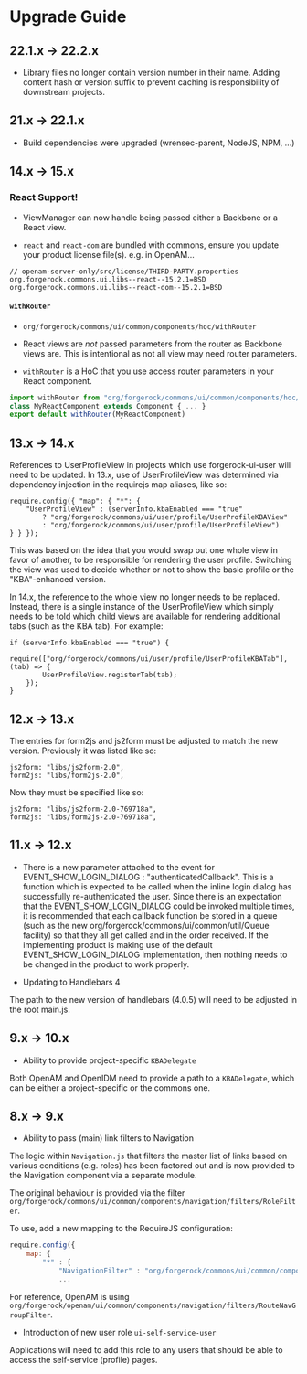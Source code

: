 # Upgrade Guide

## 22.1.x -> 22.2.x

* Library files no longer contain version number in their name. Adding content hash or version
  suffix to prevent caching is responsibility of downstream projects.


## 21.x -> 22.1.x

* Build dependencies were upgraded (wrensec-parent, NodeJS, NPM, ...)


## 14.x -> 15.x

### React Support!

* ViewManager can now handle being passed either a Backbone or a React view.

* `react` and `react-dom` are bundled with commons, ensure you update your product license file(s). e.g. in OpenAM...
```
// openam-server-only/src/license/THIRD-PARTY.properties
org.forgerock.commons.ui.libs--react--15.2.1=BSD
org.forgerock.commons.ui.libs--react-dom--15.2.1=BSD
```

#### `withRouter`

* `org/forgerock/commons/ui/common/components/hoc/withRouter`

* React views are *not* passed parameters from the router as Backbone views are. This is intentional as not all view may need router parameters.

* `withRouter` is a HoC that you use access router parameters in your React component.
```javascript
import withRouter from "org/forgerock/commons/ui/common/components/hoc/withRouter"
class MyReactComponent extends Component { ... }
export default withRouter(MyReactComponent)
```


## 13.x -> 14.x

References to UserProfileView in projects which use forgerock-ui-user will need to be updated.
In 13.x, use of UserProfileView was determined via dependency injection in the requirejs map aliases, like so:

    require.config({ "map": { "*": {
        "UserProfileView" : (serverInfo.kbaEnabled === "true"
            ? "org/forgerock/commons/ui/user/profile/UserProfileKBAView"
            : "org/forgerock/commons/ui/user/profile/UserProfileView")
    } } });

This was based on the idea that you would swap out one whole view in favor of another, to be responsible
for rendering the user profile. Switching the view was used to decide whether or not to show the basic profile or the "KBA"-enhanced version.

In 14.x, the reference to the whole view no longer needs to be replaced. Instead, there is a single instance of the UserProfileView which simply needs to be told which child views are available for rendering additional tabs (such as the KBA tab). For example:

    if (serverInfo.kbaEnabled === "true") {
        require(["org/forgerock/commons/ui/user/profile/UserProfileKBATab"], (tab) => {
            UserProfileView.registerTab(tab);
        });
    }


## 12.x -> 13.x

The entries for form2js and js2form must be adjusted to match the new version. Previously it was listed like so:

    js2form: "libs/js2form-2.0",
    form2js: "libs/form2js-2.0",

Now they must be specified like so:

    js2form: "libs/js2form-2.0-769718a",
    form2js: "libs/form2js-2.0-769718a",


## 11.x -> 12.x

* There is a new parameter attached to the event for EVENT_SHOW_LOGIN_DIALOG : "authenticatedCallback". This is a function which is expected to be called when the inline login dialog has successfully re-authenticated the user. Since there is an expectation that the EVENT_SHOW_LOGIN_DIALOG could be invoked multiple times, it is recommended that each callback function be stored in a queue (such as the new org/forgerock/commons/ui/common/util/Queue facility) so that they all get called and in the order received. If the implementing product is making use of the default EVENT_SHOW_LOGIN_DIALOG implementation, then nothing needs to be changed in the product to work properly.

* Updating to Handlebars 4

The path to the new version of handlebars (4.0.5) will need to be adjusted in the root main.js.


## 9.x -> 10.x

* Ability to provide project-specific `KBADelegate`

Both OpenAM and OpenIDM need to provide a path to a `KBADelegate`, which can be either a project-specific or the commons one.


## 8.x -> 9.x

* Ability to pass (main) link filters to Navigation

The logic within `Navigation.js` that filters the master list of links based on various conditions (e.g. roles) has been factored out and is now provided to the Navigation component via a separate module.

The original behaviour is provided via the filter `org/forgerock/commons/ui/common/components/navigation/filters/RoleFilter`.

To use, add a new mapping to the RequireJS configuration:

```javascript
require.config({
    map: {
        "*" : {
            "NavigationFilter" : "org/forgerock/commons/ui/common/components/navigation/filters/RoleFilter"
            ...
```

For reference, OpenAM is using `org/forgerock/openam/ui/common/components/navigation/filters/RouteNavGroupFilter`.

* Introduction of new user role `ui-self-service-user`

Applications will need to add this role to any users that should be able to access the self-service (profile) pages.
